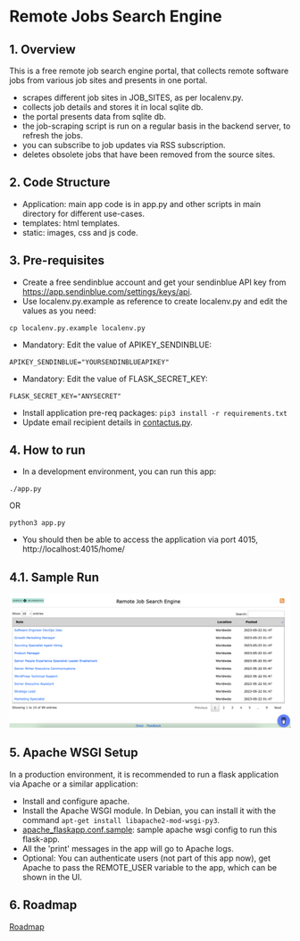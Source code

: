# Remote Jobs Search Engine

## 1. Overview
This is a free remote job search engine portal, that collects remote software jobs from various job sites and presents in one portal.

- scrapes different job sites in JOB_SITES, as per localenv.py.
- collects job details and stores it in local sqlite db.
- the portal presents data from sqlite db.
- the job-scraping script is run on a regular basis in the backend server, to refresh the jobs.
- you can subscribe to job updates via RSS subscription.
- deletes obsolete jobs that have been removed from the source sites.

## 2. Code Structure

- Application: main app code is in app.py and other scripts in main directory for different use-cases.
- templates: html templates.
- static: images, css and js code.

## 3. Pre-requisites
- Create a free sendinblue account and get your sendinblue API key from https://app.sendinblue.com/settings/keys/api.
- Use localenv.py.example as reference to create localenv.py and edit the values as you need:
```
cp localenv.py.example localenv.py
```

- Mandatory: Edit the value of APIKEY_SENDINBLUE:
```
APIKEY_SENDINBLUE="YOURSENDINBLUEAPIKEY"
```

- Mandatory: Edit the value of FLASK_SECRET_KEY:
```
FLASK_SECRET_KEY="ANYSECRET"
```

- Install application pre-req packages: ```pip3 install -r requirements.txt```
- Update email recipient details in [contactus.py](./contactus.py).

## 4. How to run
- In a development environment, you can run this app:
```
./app.py
```

OR

```
python3 app.py
```

- You should then be able to access the application via port 4015, http://localhost:4015/home/

## 4.1. Sample Run
![plot](./image-remote-job-search-portal.png)

## 5. Apache WSGI Setup
In a production environment, it is recommended to run a flask application via Apache or a similar application:
- Install and configure apache.
- Install the Apache WSGI module. In Debian, you can install it with the command ```apt-get install libapache2-mod-wsgi-py3```.
- [apache_flaskapp.conf.sample](apache_flaskapp.conf.sample): sample apache wsgi config to run this flask-app.
- All the 'print' messages in the app will go to Apache logs.
- Optional: You can authenticate users (not part of this app now), get Apache to pass the REMOTE_USER variable to the app, which can be shown in the UI.

## 6. Roadmap
[Roadmap](./roadmap.md)
